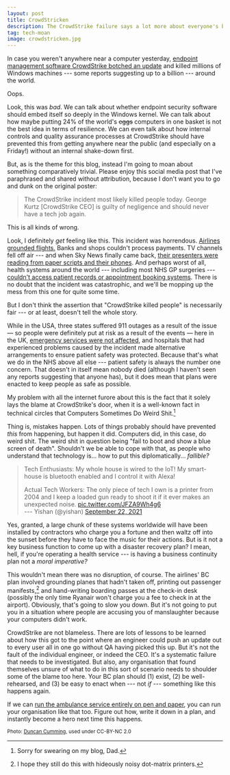 ```yaml
---
layout: post
title: CrowdStricken
description: The CrowdStrike failure says a lot more about everyone's business continuity planning than it does about poorly designed endpoint management software
tag: tech-moan
image: crowdstricken.jpg
---
```


In case you weren't anywhere near a computer yesterday, [endpoint management software CrowdStrike botched an update](https://www.theregister.com/2024/07/19/crowdstrike_falcon_sensor_bsod_incident/?td=rt-9cp) and killed millions of Windows machines --- some reports suggesting up to a billion --- around the world.

Oops.

Look, this was _bad_. We can talk about whether endpoint security software should embed itself so deeply in the Windows kernel. We can talk about how maybe putting 24% of the world's ~~eggs~~ computers in one basket is not the best idea in terms of resilience. We can even talk about how internal controls and quality assurance processes at CrowdStrike should have prevented this from getting anywhere near the public (and especially on a Friday!) without an internal shake-down first.

But, as is the theme for this blog, instead I'm going to moan about something comparatively trivial. Please enjoy this social media post that I've paraphrased and shared without attribution, because I don't want you to go and dunk on the original poster:

>The CrowdStrike incident most likely killed people today. George Kurtz [CrowdStrike CEO] is guilty of negligence and should never have a tech job again.

This is all kinds of wrong.

Look, I definitely _get_ feeling like this. This incident was horrendous. [Airlines grounded flights.](https://news.sky.com/story/from-banking-to-flights-and-supermarkets-charts-show-when-it-outages-peaked-across-services-13180932) Banks and shops couldn't process payments. TV channels fell off air --- and when Sky News finally came back, [their presenters were reading from paper scripts and their phones](https://www.youtube.com/watch?v=49BE89C6Bxs). And perhaps worst of all, health systems around the world --- including most NHS GP surgeries --- [couldn't access patient records or appointment booking systems](https://www.theregister.com/2024/07/19/crowdstrike_update_nhs_it_outages/). There is no doubt that the incident was catastrophic, and we'll be mopping up the mess from this one for quite some time.

But I don't think the assertion that "CrowdStrike killed people" is necessarily fair --- or at least, doesn't tell the whole story.

While in the USA, three states suffered 911 outages as a result of the issue — so people were definitely put at risk as a result of the events — here in the UK, [emergency services were not affected](https://www.londonambulance.nhs.uk/2024/07/19/statement-on-global-it-outage/), and hospitals that had experienced problems caused by the incident made alternative arrangements to ensure patient safety was protected. Because that's what we do in the NHS above all else --- patient safety is always the number one concern. That doesn't in itself mean nobody died (although I haven't seen any reports suggesting that anyone has), but it does mean that plans were enacted to keep people as safe as possible.

My problem with all the internet furore about this is the fact that it solely lays the blame at CrowdStrike's door, when it is a well-known fact in technical circles that Computers Sometimes Do Weird Shit.[^1]

Thing is, mistakes happen. Lots of things probably should have prevented _this_ from happening, but happen it did. Computers did, in this case, do weird shit. The weird shit in question being "fail to boot and show a blue screen of death". Shouldn't we be able to cope with that, as people who understand that technology is... how to put this diplomatically... _fallible?_

>Tech Enthusiasts: My whole house is wired to the IoT! My smart-house is bluetooth enabled and I control it with Alexa!  
>
>Actual Tech Workers: The only piece of tech I own is a printer from 2004 and I keep a loaded gun ready to shoot it if it ever makes an unexpected noise. [pic.twitter.com/JFZA9Wh4g6](https://pic.twitter.com/JFZA9Wh4g6)  
>--- Yishan (@yishan) [September 22, 2021](https://twitter.com/yishan/status/1440601396366086144)

Yes, granted, a large chunk of these systems worldwide will have been installed by contractors who charge you a fortune and then waltz off into the sunset before they have to face the music for their actions. But is it not a key business function to come up with a disaster recovery plan? I mean, hell, if you're operating a health service --- is having a business continuity plan not a _moral imperative?_

This wouldn't mean there was no disruption, of course. The airlines' BC plan involved grounding planes that hadn't taken off, printing out passenger manifests,[^2] and hand-writing boarding passes at the check-in desk (possibly the only time Ryanair won't charge you a fee to check in at the airport). Obviously, that's going to slow you down. But it's not going to put you in a situation where people are accusing you of manslaughter because your computers didn't work.

CrowdStrike are not blameless. There are lots of lessons to be learned about how this got to the point where an engineer could push an update out to every user all in one go without QA having picked this up. But it's not the fault of the individual engineer, or indeed the CEO. It's a systematic failure that needs to be investigated. But also, any organisation that found themselves unsure of what to do in this sort of scenario needs to shoulder some of the blame too here. Your BC plan should (1) exist, (2) be well-rehearsed, and (3) be easy to enact when --- not _if_ --- something like this happens again.

If we can [run the ambulance service entirely on pen and paper](https://www.youtube.com/watch?v=r6GjmRSQrS4), you can run your organisation like that too. Figure out how, write it down in a plan, and instantly become a hero next time this happens.


<small>Photo: [Duncan Cumming](https://flickr.com/photos/duncan/), used under CC-BY-NC 2.0</small>


[^1]: Sorry for swearing on my blog, Dad.
[^2]: I hope they still do this with hideously noisy dot-matrix printers.
